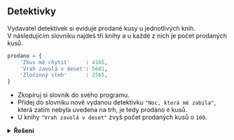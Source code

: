 ## Detektivky

Vydavatel detektivek si eviduje prodané kusy u jednotlivých knih.  
V následujícím slovníku najdeš tři knihy a u každé z nich je počet prodaných kusů.

```python
prodano = {
    'Zkus mě chytit'     : 4165,
    'Vrah zavolá v deset': 5681,
    'Zločinný steh'      : 2565,
}
```

- Zkopíruj si slovník do svého programu.
- Přidej do slovníku nově vydanou detektivku `"Noc, která mě zabila"`, která zatím nebyla uvedena na trh, je tedy
  prodáno
  `0` kusů.
- U knihy `"Vrah zavolá v deset"` zvyš počet prodaných kusů o `100`.

<details>
<summary><b>Řešení</b></summary>


```python
prodano['Noc, která mě zabila'] = 0

prodano['Vrah zavolá v deset'] += 100
```

</details>
